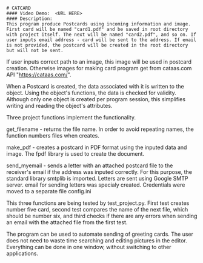     # CATCARD
    #### Video Demo:  <URL HERE>
    #### Description:
    This program produce Postcards using incoming information and image. First card will be named "card1.pdf" and be saved in root directory with project itself. The next will be named "card2.pdf", and so on. If user inputs email address - card will be sent to the address. If email is not provided, the postcard will be created in the root directory but will not be sent.
If user inputs correct path to an image, this image will be used in postcard creation. Otherwise images for making card program get from cataas.com API "https://cataas.com/".

When a Postcard is created, the data associated with it is written to the object. Using the object's functions, the data is checked for validity. Although only one object is created per program session, this simplifies writing and reading the object's attributes.

Three project functions implement the functionality.

get_filename - returns the file name. In order to avoid repeating names, the function numbers  files when creates.

make_pdf - creates a postcard in PDF format using the inputed data and image. The fpdf library is used to create the document.

send_myemail - sends a letter with an attached postcard file to the receiver's email if the address was inputed correctly. For this purpose, the standard library smtplib is imported. Letters are sent using Google SMTP server. email for sending letters was specialy created. Credentials were moved to a separate file config.ini

This three functions are being tested by test_project.py. First test creates number five card, second test compares the name of the next file, which should be number six, and third checks if there are any errors when sending an email with the attached file from the first test.

The program can be used to automate sending of greeting cards. The user does not need to waste time searching and editing pictures in the editor. Everything can be done in one window, without switching to other applications.
